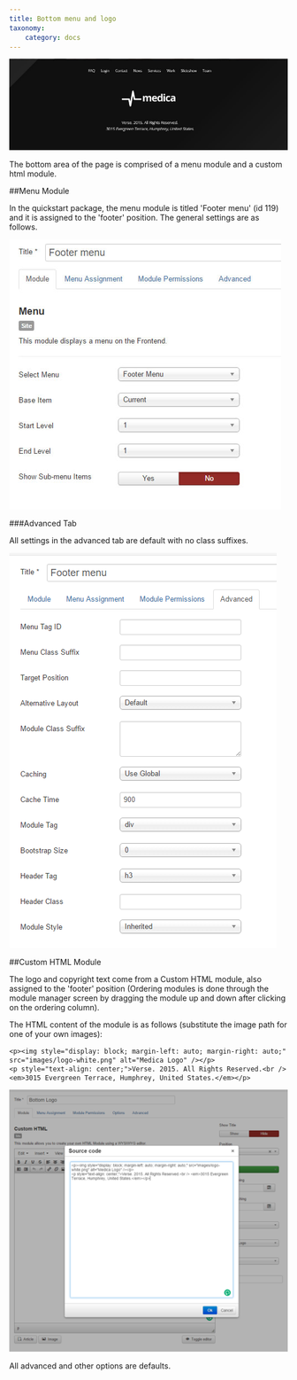 ```yaml
---
title: Bottom menu and logo
taxonomy:
    category: docs
---
```


![bottom frontend display](bottom_frontend.jpg)

The bottom area of the page is comprised of a menu module and a custom html module.

##Menu Module

In the quickstart package, the menu module is titled 'Footer menu' (id 119) and it is assigned to the 'footer' position. The general settings are as follows.

![footer menu general settings](footer_menu_settings.jpg)

###Advanced Tab

All settings in the advanced tab are default with no class suffixes.

![menu advanced tab settings](footer_menu_advanced_settings.png)

##Custom HTML Module

The logo and copyright text come from a Custom HTML module, also assigned to the 'footer' position (Ordering modules is done through the module manager screen by dragging the module up and down after clicking on the ordering column).

The HTML content of the module is as follows (substitute the image path for one of your own images):

    <p><img style="display: block; margin-left: auto; margin-right: auto;" src="images/logo-white.png" alt="Medica Logo" /></p>
    <p style="text-align: center;">Verse. 2015. All Rights Reserved.<br /> <em>3015 Evergreen Terrace, Humphrey, United States.</em></p>

![html content](html.png)

All advanced and other options are defaults.



